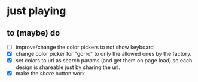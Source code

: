 # just playing

## to (maybe) do

- [ ] improve/change the color pickers to not show keyboard
- [x] change color picker for "gorro" to only the allowed ones by the factory.
- [x] set colors to url as search params (and get them on page load) so each design is shareable just by sharing the url.
- [x] make the *share* button work.

